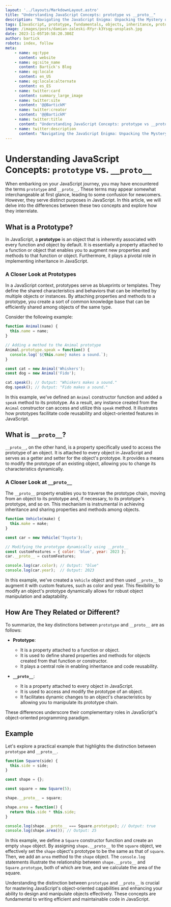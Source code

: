 ```yaml
---
layout: '../layouts/MarkdownLayout.astro'
title: "Understanding JavaScript Concepts: prototype vs __proto__"
description: "Navigating the JavaScript Enigma: Unpacking the Mystery of __proto__ versus Prototype. Delving into this intricate topic may seem daunting, but it's essential to establish a strong foundation in your coding journey. Discover the intricacies and distinctions within this captivating debate."
tags: [JavaScript, prototype, fundamentals, objects, inheritance, proto]
image: /images/posts/damian-zaleski-RYyr-k3Ysqg-unsplash.jpg
date: 2023-11-05T10:58:20.380Z
author: bartick
robots: index, follow
meta:
    - name: og:type
      content: website
    - name: og:site_name
      content: Bartick's Blog
    - name: og:locale
      content: en_US
    - name: og:locale:alternate
      content: es_ES
    - name: twitter:card
      content: summary_large_image
    - name: twitter:site
      content: '@@BartickM'
    - name: twitter:creator
      content: '@@BartickM'
    - name: twitter:title
      content: "Understanding JavaScript Concepts: prototype vs __proto__"
    - name: twitter:description
      content: "Navigating the JavaScript Enigma: Unpacking the Mystery of __proto__ versus Prototype. Delving into this intricate topic may seem daunting, but it's essential to establish a strong foundation in your coding journey. Discover the intricacies and distinctions within this captivating debate."
---
```


# Understanding JavaScript Concepts: `prototype` vs. `__proto__`

When embarking on your JavaScript journey, you may have encountered the terms `prototype` and `__proto__`. These terms may appear somewhat interchangeable at first glance, leading to some confusion for newcomers. However, they serve distinct purposes in JavaScript. In this article, we will delve into the differences between these two concepts and explore how they interrelate.

## What is a Prototype?

In JavaScript, a **prototype** is an object that is inherently associated with every function and object by default. It is essentially a property attached to a function or object that enables you to augment new properties and methods to that function or object. Furthermore, it plays a pivotal role in implementing inheritance in JavaScript.

### A Closer Look at Prototypes

In a JavaScript context, prototypes serve as blueprints or templates. They define the shared characteristics and behaviors that can be inherited by multiple objects or instances. By attaching properties and methods to a prototype, you create a sort of common knowledge base that can be efficiently shared among objects of the same type.

Consider the following example:

```javascript
function Animal(name) {
  this.name = name;
}

// Adding a method to the Animal prototype
Animal.prototype.speak = function() {
  console.log(`${this.name} makes a sound.`);
}

const cat = new Animal('Whiskers');
const dog = new Animal('Fido');

cat.speak(); // Output: "Whiskers makes a sound."
dog.speak(); // Output: "Fido makes a sound."
```

In this example, we've defined an `Animal` constructor function and added a `speak` method to its prototype. As a result, any instance created from the `Animal` constructor can access and utilize this `speak` method. It illustrates how prototypes facilitate code reusability and object-oriented features in JavaScript.

## What is `__proto__`?

`__proto__`, on the other hand, is a property specifically used to access the prototype of an object. It is attached to every object in JavaScript and serves as a getter and setter for the object's prototype. It provides a means to modify the prototype of an existing object, allowing you to change its characteristics dynamically.

### A Closer Look at `__proto__`

The `__proto__` property enables you to traverse the prototype chain, moving from an object to its prototype and, if necessary, to its prototype's prototype, and so on. This mechanism is instrumental in achieving inheritance and sharing properties and methods among objects.

```javascript
function Vehicle(make) {
  this.make = make;
}

const car = new Vehicle('Toyota');

// Modifying the prototype dynamically using __proto__
const customFeatures = { color: 'blue', year: 2023 };
car.__proto__ = customFeatures;

console.log(car.color); // Output: "blue"
console.log(car.year);  // Output: 2023
```

In this example, we've created a `Vehicle` object and then used `__proto__` to augment it with custom features, such as color and year. This flexibility to modify an object's prototype dynamically allows for robust object manipulation and adaptability.

## How Are They Related or Different?

To summarize, the key distinctions between `prototype` and `__proto__` are as follows:

- **Prototype**:
  - It is a property attached to a function or object.
  - It is used to define shared properties and methods for objects created from that function or constructor.
  - It plays a central role in enabling inheritance and code reusability.
  
- **`__proto__`**:
  - It is a property attached to every object in JavaScript.
  - It is used to access and modify the prototype of an object.
  - It facilitates dynamic changes to an object's characteristics by allowing you to manipulate its prototype chain.

These differences underscore their complementary roles in JavaScript's object-oriented programming paradigm.

## Example

Let's explore a practical example that highlights the distinction between `prototype` and `__proto__`.

```javascript
function Square(side) {
  this.side = side;
}

const shape = {};

const square = new Square(5);

shape.__proto__ = square;

shape.area = function() {
  return this.side * this.side;
}

console.log(shape.__proto__ === Square.prototype); // Output: true
console.log(shape.area()); // Output: 25
```

In this example, we define a `Square` constructor function and create an empty `shape` object. By assigning `shape.__proto__` to the `square` object, we effectively set the `shape` object's prototype to be the same as that of `square`. Then, we add an `area` method to the `shape` object. The `console.log` statements illustrate the relationship between `shape.__proto__` and `Square.prototype`, both of which are true, and we calculate the area of the square.

Understanding the distinction between `prototype` and `__proto__` is crucial for mastering JavaScript's object-oriented capabilities and enhancing your ability to design and manipulate objects effectively. These concepts are fundamental to writing efficient and maintainable code in JavaScript.